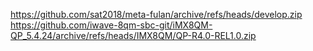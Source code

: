 https://github.com/sat2018/meta-fulan/archive/refs/heads/develop.zip
https://github.com/iwave-8qm-sbc-git/iMX8QM-QP_5.4.24/archive/refs/heads/IMX8QM/QP-R4.0-REL1.0.zip

